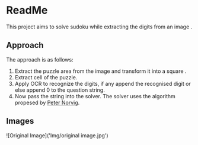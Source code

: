 # ReadMe

This project aims to solve sudoku while extracting the digits from an image .

## Approach

The approach is as follows:

1. Extract the puzzle area from the image and transform it into a square .
2. Extract cell of the puzzle.
3. Apply OCR to recognize the digits, if any append the recognised digit or else append 0 to the question string.
4. Now pass the string into the solver. The solver uses the algorithm propesed by [Peter Norvig](https://norvig.com/sudoku.html).


## Images

![Original Image]('Img/original image.jpg')
